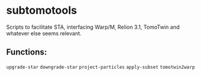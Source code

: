 # subtomotools
Scripts to facilitate STA, interfacing Warp/M, Relion 3.1, TomoTwin and whatever else seems relevant. 

## Functions:
```upgrade-star```
```downgrade-star```
```project-particles```
```apply-subset```
```tomotwin2warp```



